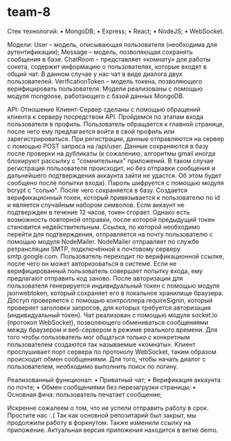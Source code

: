 # team-8

Стек технологий:
• MongoDB;
• Express;
• React;
• NodeJS;
• WebSocket.

Модели:
User – модель, описывающая пользователя (необходима для аутентификации);
Message – модель, позволяющая сохранять сообщения в базе.
ChatRoom – представляет «комнату» для работы сокета, содержит информацию о пользователях, которые входят в общий чат. В данном случае у нас чат в виде диалога двух пользователей.
VerificationToken – модель токена, позволяющего верифицировать пользователя.
Модели реализованы с помощью модуля mongoose, работающего с базой данных MongoDB.

API:
Отношение Клиент-Сервер сделаны с помощью обращений клиента к серверу посредством API. Пройдемся по этапам входа пользователя в профиль.
Пользователь обращается к главной странице, после чего ему предлагается войти в свой профиль или зарегистрироваться. При регистрации, данные отправляются на сервер с помощью POST запроса на /api/user. Данные сохраняются в базу после проверки на дубликаты (к сожалению, алгоритмы gmail иногда блокируют рассылку с "сомнительных" приложений. В таком случае регистрация пользователя происходит, но без отправки сообщения и дальнейшего подтверждения аккаунта зайти не удастся. Об этом будет сообщено после попытки входа).
Пароль шифруется с помощью модуля bcrypt с "солью". После чего сохраняется в базу. Создается верификационный токен, который привязывается к пользователю по id и является случайным набором символов. Если аккаунт не подтвержден в течение 12 часов, токен сгорает. Однако есть возможность повторной отправки, после которой предыдущий токен становится недействительным.
Ссылка, по которой необходимо перейти для подтверждения, отправляется на почту пользователю с помощью модуля NodeMailer. NodeMailer отправляет по службе ретрансляции SMTP, подключённой к почтовому серверу smtp.google.com.
Пользователь переходит по верификационной ссылке, после чего он может авторизоваться в системе. Если не верифицированный пользователь совершает попытку входа, ему предлагают отправить код заново.
После авторизации для пользователя генерируется индивидуальный токен с помощью модуля jsonwebtoken, который сохраняет его в локальное хранилище браузера. Доступ проверяется с помощью контроллера requireSignin, который проверяет заголовки запросов, для которых требуется авторизация (индивидуальный токен).
Чат реализован с помощью модуля socket.io (протокол WebSocket), позволяющего обмениваться сообщениями между браузером и веб-сервером в режиме реального времени.
Для того чтобы пользователь мог общаться только с конкретным пользователем создаются так называемые «комнаты». Клиент прослушивает порт сервера по протоколу WebSocket, таким образом происходит обмен сообщениями.
Для того, чтобы начать диалог с пользователем, необходимо выполнить поиск по логину.

Реализованный функционал:
• Приватный чат;
• Верификация аккаунта по почте;
• Обмен сообщениями без перезагрузки страницы;
• Основная фича: пользователь печатает сообщение;

Искренне сожалеем о том, что не успели отправить работу в срок. Простите нас :.(
Так как основной репозитарий был закрыт, мы продолжили работу в форкнутом. Также изменили ссылку на приложение. Актуальная версия приложения находится в ветке demo.
